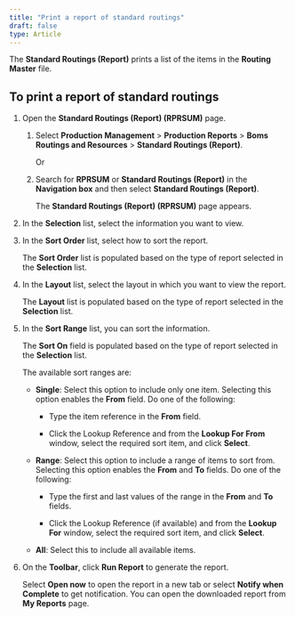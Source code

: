```yaml
---
title: "Print a report of standard routings"
draft: false
type: Article
---
```


The **Standard Routings (Report)** prints a list of the items in the **Routing Master** file.

## To print a report of standard routings

1. Open the **Standard Routings (Report) (RPRSUM)** page.

    1. Select **Production Management** > **Production Reports** > **Boms Routings and Resources** > **Standard Routings (Report)**.

        Or

    2. Search for **RPRSUM** or **Standard Routings (Report)** in the **Navigation box** and then select **Standard Routings (Report)**.

       The **Standard Routings (Report) (RPRSUM)** page appears.

2. In the **Selection** list, select the information you want to view.

3. In the **Sort Order** list, select how to sort the report.

    The **Sort Order** list is populated based on the type of report selected in the **Selection** list.

4. In the **Layout** list, select the layout in which you want to view the report.

    The **Layout** list is populated based on the type of report selected in the **Selection** list.

5. In the **Sort Range** list, you can sort the information.

    The **Sort On** field is populated based on the type of report selected in the **Selection** list.

    The available sort ranges are:

   - **Single**: Select this option to include only one item. Selecting this option enables the **From** field. Do one of the following:

     - Type the item reference in the **From** field.

     - Click the Lookup Reference and from the **Lookup For From** window, select the required sort item, and click **Select**.

   - **Range**: Select this option to include a range of items to sort from. Selecting this option enables the **From** and **To** fields. Do one of the following:

     - Type the first and last values of the range in the **From** and **To** fields.

     - Click the Lookup Reference (if available) and from the **Lookup For** window, select the required sort item, and click **Select**.

   - **All**: Select this to include all available items.

6. On the **Toolbar**, click **Run Report** to generate the report.

    Select **Open now** to open the report in a new tab or select **Notify when Complete** to get notification. You can open the downloaded report from **My Reports** page.

​